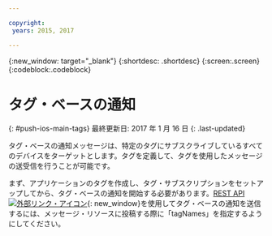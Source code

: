 ```yaml
---

copyright:
 years: 2015, 2017

---
```


{:new_window: target="_blank"}
{:shortdesc: .shortdesc}
{:screen:.screen}
{:codeblock:.codeblock}

# タグ・ベースの通知 
{: #push-ios-main-tags}
最終更新日: 2017 年 1 月 16 日
{: .last-updated}

タグ・ベースの通知メッセージは、特定のタグにサブスクライブしているすべてのデバイスをターゲットとします。タグを定義して、タグを使用したメッセージの送受信を行うことが可能です。
 

まず、アプリケーションのタグを作成し、タグ・サブスクリプションをセットアップしてから、タグ・ベースの通知を開始する必要があります。[REST API ![外部リンク・アイコン](../../icons/launch-glyph.svg "外部リンク・アイコン")](https://mobile.{DomainName}/imfpush/){: new_window}を使用してタグ・ベースの通知を送信するには、メッセージ・リソースに投稿する際に「tagNames」を指定するようにしてください。 

